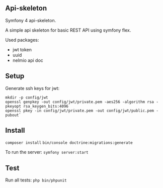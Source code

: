 ## Api-skeleton
Symfony 4 api-skeleton.

A simple api skeleton for basic REST API using symfony flex.

Used packages:
- jwt token
- uuid
- nelmio api doc

## Setup
 
 Generate ssh keys for jwt:
 ```
mkdir -p config/jwt
openssl genpkey -out config/jwt/private.pem -aes256 -algorithm rsa -pkeyopt rsa_keygen_bits:4096
openssl pkey -in config/jwt/private.pem -out config/jwt/public.pem -pubout`
```

## Install
`composer install`
`bin/console doctrine:migrations:generate`

To run the server: `symfony server:start`

## Test 

Run all tests: `php bin/phpunit`